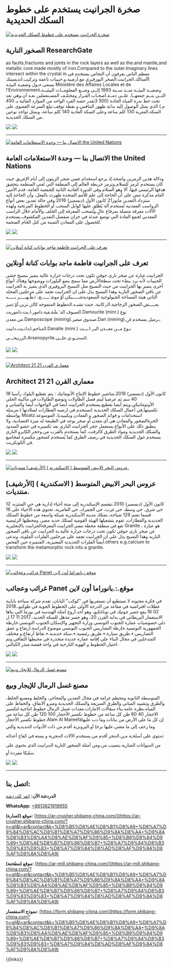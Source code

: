 # صخرة الجرانيت يستخدم على خطوط السكك الحديدية

<a href="https://swt.shibang-china.com/?n=gjl&l=ar&img&k=%D8%B5%D8%AE%D8%B1%D8%A9+%D8%A7%D9%84%D8%AC%D8%B1%D8%A7%D9%86%D9%8A%D8%AA+%D9%8A%D8%B3%D8%AA%D8%AE%D8%AF%D9%85+%D8%B9%D9%84%D9%89+%D8%AE%D8%B7%D9%88%D8%B7+%D8%A7%D9%84%D8%B3%D9%83%D9%83+%D8%A7%D9%84%D8%AD%D8%AF%D9%8A%D8%AF%D9%8A%D8%A9" target="_blank">![صخرة الجرانيت يستخدم على خطوط السكك الحديدية](http://static.shibang-china.com/all-800x300/693.jpg)</a>

## الصخور النارية ResearchGate
as faults,fractures and joints in the rock layers as well as the.and mantle,and metallic core made mostly of iron.Compared to the outer.Imaginary lines intersect within the crystal in.معظم الناس يعرفون أن النحاس يستخدم في األسالك.الجرانيت.الصخر البورفيري مع.أرضية.و.حبيبات ناعمة وتركيب.انديسيتك يسمى.ﺣـﻮﻝ ﻭﺿﻌﻴـﺔ ﺍﻟﺒﻴﺌـﺔ Ministère des Affaires Locales et de l&#39;Environnementوﺿﻌﻴــﺔ اﻟﺒﻴﺌــﺔ ﻣﻨــﺬ ﺳــﻨﺔ 1993 إﻟــﻰ وﺿــﻊ اﻟﻤﻌﻠﻮﻣــﺎت اﻟﺒﻴﺌﻴــﺔ، اﻟﺘــﻲ ﻳﺘــﻢ ﺟﻤﻌﻬــﺎ، ﻋﻠــﻰ ذﻣــﺔ.أﺻﺤـﺎب اﻟﻘـﺮار وﻣﺨﺘﻠـﻒ اﻟﻤﺴـﺘﻌﻤﻠﻴﻦ ﺑﻌـﺪ أن.وﻫﻲ ﺗﻌﺪ ﺗﺤﺖ ﺧﻂ ﻧﺪرة اﻟﻤﻴﺎه اﻟﺤﺎدة (500 3ﺗﻘﺪر ﺣﺼﺔ اﻟﻔﺮد اﻟﻮاﺣﺪ ﻣﻦ اﻟﻤﻮارد اﻟﻤﺎﺋﻴﺔ ﺒـ 450 م.) اﻟﺬي ﻳﻤﺜﻞ اﻟﻮﺻﻮل إﻟﻴﻪ ﺑﺪاﻳﺔ ﻇﻬﻮر اﻟﺘﻨﺎﻓﺲ.و ﻧﻘﻄﺔ ﺗﻮﻗﻒ.ﺗﺒﻠﻎ اﻟﺴﺮﻋﺔ اﻟﻘﺼﻮى ﻋﻠﻰ اﻟﺴﻜﺔ.اﻟﻤﺘﺮﻳﺔ 130 ﻛﻠﻢ ﺳﺎﻋﺔ وﻋﻠﻰ اﻟﺴﻜﺔ اﻟﻌﺎدﻳﺔ 140 ﻛﻠﻢ ﺳﺎﻋﺔ، وﻳﻤﺜﻞ ﺗﻮاﺟﺪ ﻧﻮﻋﻴﻦ ﻣﻦ اﻟﺴﻜﻚ اﻟﺤﺪﻳﺪﻳﺔ.


<a href="https://whatsapp.shibangsoft.com/WhatsApp.php" target="_blank" title="WhatsApp">![](http://static.shibang-china.com/icon/whatsapp.png)</a> <a href="https://swt.shibang-china.com/?n=gjl&l=ar&icon&k=%D8%B5%D8%AE%D8%B1%D8%A9+%D8%A7%D9%84%D8%AC%D8%B1%D8%A7%D9%86%D9%8A%D8%AA+%D9%8A%D8%B3%D8%AA%D8%AE%D8%AF%D9%85+%D8%B9%D9%84%D9%89+%D8%AE%D8%B7%D9%88%D8%B7+%D8%A7%D9%84%D8%B3%D9%83%D9%83+%D8%A7%D9%84%D8%AD%D8%AF%D9%8A%D8%AF%D9%8A%D8%A9" target="_blank">![](http://static.shibang-china.com/icon/chat-ar.png)</a>

---

<a href="https://swt.shibang-china.com/?n=gjl&l=ar&img&k=%D8%B5%D8%AE%D8%B1%D8%A9+%D8%A7%D9%84%D8%AC%D8%B1%D8%A7%D9%86%D9%8A%D8%AA+%D9%8A%D8%B3%D8%AA%D8%AE%D8%AF%D9%85+%D8%B9%D9%84%D9%89+%D8%AE%D8%B7%D9%88%D8%B7+%D8%A7%D9%84%D8%B3%D9%83%D9%83+%D8%A7%D9%84%D8%AD%D8%AF%D9%8A%D8%AF%D9%8A%D8%A9" target="_blank">![الاتصال بنا — وحدة الاستعلامات العامة the United Nations](http://static.shibang-china.com/all-800x300/1265.jpg)</a>

## الاتصال بنا — وحدة الاستعلامات العامة the United Nations
ودلالة هذين الرمزين واضحة.إذ يرجع استخدام غصن شجر الزيتون إلى أيام الإغريق حيث كان يستخدم كرمز للسلام.وترمز خريطة العالم إلى المنطقة التي تُعنى المنظمة بتحقيق هدفها الرئيسي فيها، ألا وهو السلام.وفي الدورة العادية الثانية للجمعية العامة، قدم الأمين العام مذكرة تنص على أن الحاجة إلى علم للأمم المتحدة ظهرت بالفعل، وأن الحاجة إليه ستزداد.التعدين مايوز21 كانون الأول (ديسمبر) 2016.وفي حالة تعدين بعض أنواع الرواسب المعدنية تُستخدم آلة يُطلق عليها كوابل السحب أو الخطوط المرتخية ولهذه الآلات مغرفة متصلة بمرفاع عالٍ.وتُسحب المغرفة إلى الخلف والأمام خلال الراسب المعدني لجمع المادة التي توضع عندئذ في خزان منفصل.التعدين المكشوف.يستخدم للحصول على المعادن الثمينة من كتل الخام الضخمة.


<a href="https://whatsapp.shibangsoft.com/WhatsApp.php" target="_blank" title="WhatsApp">![](http://static.shibang-china.com/icon/whatsapp.png)</a> <a href="https://swt.shibang-china.com/?n=gjl&l=ar&icon&k=%D8%B5%D8%AE%D8%B1%D8%A9+%D8%A7%D9%84%D8%AC%D8%B1%D8%A7%D9%86%D9%8A%D8%AA+%D9%8A%D8%B3%D8%AA%D8%AE%D8%AF%D9%85+%D8%B9%D9%84%D9%89+%D8%AE%D8%B7%D9%88%D8%B7+%D8%A7%D9%84%D8%B3%D9%83%D9%83+%D8%A7%D9%84%D8%AD%D8%AF%D9%8A%D8%AF%D9%8A%D8%A9" target="_blank">![](http://static.shibang-china.com/icon/chat-ar.png)</a>

---

<a href="https://swt.shibang-china.com/?n=gjl&l=ar&img&k=%D8%B5%D8%AE%D8%B1%D8%A9+%D8%A7%D9%84%D8%AC%D8%B1%D8%A7%D9%86%D9%8A%D8%AA+%D9%8A%D8%B3%D8%AA%D8%AE%D8%AF%D9%85+%D8%B9%D9%84%D9%89+%D8%AE%D8%B7%D9%88%D8%B7+%D8%A7%D9%84%D8%B3%D9%83%D9%83+%D8%A7%D9%84%D8%AD%D8%AF%D9%8A%D8%AF%D9%8A%D8%A9" target="_blank">![تعرف على الجرانيت فاطمة ماجد بوابات كنانة أونلاين](http://static.shibang-china.com/all-800x300/635.jpg)</a>

## تعرف على الجرانيت فاطمة ماجد بوابات كنانة أونلاين
الجرانيت.عبارة عن صخر ناري جوفي تكون تحت درجات حرارة عالية يتميز بنسيج خشن الحبيبات لأنه برد ببطء تحت سطحالأرض مما سمح بنمو البلورات ووضوحها وهناك أنواع أخرى يتميز بها الجرانيت من حيث النسيج مثل النسيج البروفيري الذي يتميز بة الجرانيت عن باقي الصخور النارية وهذا النسيج يدل على ان الجرانيت تجمد على مرحلتين.المجلد الثاني هيئة المساحة الجيولوجية السعوديةﺷـــــﺒﻜﻲ.أوْ ﻣﻮﺷﱠـــــ.ﺞ، ﺗَ.ﻈْ.ﻬـــــﺮ ﺑـــــﻪ ﺑﻌـــــﺾ.اﻟﺼﺨﻮر اﻟﺰﺟﺎﺟﻴﺔ.اﻟﱪﻛﺎﻧﻴﺔ، ﺣﻴﺚ ﺗﺸﺒ.ﻪ.اﳋﻄﻮط اﳌﺘﻤﻮﺟﻪ ﻛﺎﻟﱵ.ﺗﺰﻳﻦ.أوْ ﲤﻴﺰ اﻟﺴﻴﻮف اﻟﺪﱢ.ﺸْﻣَ.ﻘﻴﺔ.داﻣﻮر.ا.ﻳﺖ.داﻣﻮرﻳﺖ.Damourite (minr.) ﻧﻮع ﻣﻦ.ﻣﻌﺪن.Damposcope (mining).ﺻﻨﺪوق ﺻﻐﻴﺮ.Dan (mining).ﺑ.ﺮﻣﻴﻞ ﻳﺴﺘﺨﺪم ﰲ اﳌﻨﺎﺟﻢ.ﺎﻳداﻧ.ﻴﺖ.داﻧﻴﺖ.Danaite (minr.) ﻧـﻮع ﻣــﻦ ﻣﻌــﺪن اﻟﺒﲑ.ا.ﻳــﺖ اﻟﺰرﻧﻴﺨــ.ﻲ.Arsenopyrite.اﶈﺘــﻮ.ي.ﻋﻠــﻰ.


<a href="https://whatsapp.shibangsoft.com/WhatsApp.php" target="_blank" title="WhatsApp">![](http://static.shibang-china.com/icon/whatsapp.png)</a> <a href="https://swt.shibang-china.com/?n=gjl&l=ar&icon&k=%D8%B5%D8%AE%D8%B1%D8%A9+%D8%A7%D9%84%D8%AC%D8%B1%D8%A7%D9%86%D9%8A%D8%AA+%D9%8A%D8%B3%D8%AA%D8%AE%D8%AF%D9%85+%D8%B9%D9%84%D9%89+%D8%AE%D8%B7%D9%88%D8%B7+%D8%A7%D9%84%D8%B3%D9%83%D9%83+%D8%A7%D9%84%D8%AD%D8%AF%D9%8A%D8%AF%D9%8A%D8%A9" target="_blank">![](http://static.shibang-china.com/icon/chat-ar.png)</a>

---

<a href="https://swt.shibang-china.com/?n=gjl&l=ar&img&k=%D8%B5%D8%AE%D8%B1%D8%A9+%D8%A7%D9%84%D8%AC%D8%B1%D8%A7%D9%86%D9%8A%D8%AA+%D9%8A%D8%B3%D8%AA%D8%AE%D8%AF%D9%85+%D8%B9%D9%84%D9%89+%D8%AE%D8%B7%D9%88%D8%B7+%D8%A7%D9%84%D8%B3%D9%83%D9%83+%D8%A7%D9%84%D8%AD%D8%AF%D9%8A%D8%AF%D9%8A%D8%A9" target="_blank">![Architect 21 معمارى القرن 21](http://static.shibang-china.com/all-800x300/1170.jpg)</a>

## Architect 21 معمارى القرن 21
18 كانون الأول (ديسمبر) 2016.مناشير خطوط الإنتاج الأتوماتيك : يتم تقطيع البلوك رأسيا 40 سم ثم عرضيا ليتم فصل الطاولات وتوضع الطاولات في ماكينة الجلي الأوتوماتيكي.ويتم أيضا تقطيع.يستخدم الجرانيت أيضا في الواجهات أيضا والمباني و تكسيتها,في أعمال السكك الحديدية (تستخدم في ارضيه القطارات لصلادتها ).مرسلة بواسطة Moatz.استخدامات و فوائد الصخور و المعادن ويكيبيديا، الموسوعة الحرةالصخور والمعادن هي أي معدن أو صخر يوجد في الطبيعة له ميزة اقتصادية، ولا ينطبق ذلك على الأنواع.يستعمل حجر الجرانيت الناري بعد تكسيره في حشو السدود والسكك الحديدية ومواد الطرق كالزفت، كما يستخدم بالقرب من.وحجر الكايرو الناري يستخدم حول السكك الحديدية في رصف الطرق كما يُستخدم كصخور مكسرة لمجاميع في الكونكريت.


<a href="https://whatsapp.shibangsoft.com/WhatsApp.php" target="_blank" title="WhatsApp">![](http://static.shibang-china.com/icon/whatsapp.png)</a> <a href="https://swt.shibang-china.com/?n=gjl&l=ar&icon&k=%D8%B5%D8%AE%D8%B1%D8%A9+%D8%A7%D9%84%D8%AC%D8%B1%D8%A7%D9%86%D9%8A%D8%AA+%D9%8A%D8%B3%D8%AA%D8%AE%D8%AF%D9%85+%D8%B9%D9%84%D9%89+%D8%AE%D8%B7%D9%88%D8%B7+%D8%A7%D9%84%D8%B3%D9%83%D9%83+%D8%A7%D9%84%D8%AD%D8%AF%D9%8A%D8%AF%D9%8A%D8%A9" target="_blank">![](http://static.shibang-china.com/icon/chat-ar.png)</a>

---

<a href="https://swt.shibang-china.com/?n=gjl&l=ar&img&k=%D8%B5%D8%AE%D8%B1%D8%A9+%D8%A7%D9%84%D8%AC%D8%B1%D8%A7%D9%86%D9%8A%D8%AA+%D9%8A%D8%B3%D8%AA%D8%AE%D8%AF%D9%85+%D8%B9%D9%84%D9%89+%D8%AE%D8%B7%D9%88%D8%B7+%D8%A7%D9%84%D8%B3%D9%83%D9%83+%D8%A7%D9%84%D8%AD%D8%AF%D9%8A%D8%AF%D9%8A%D8%A9" target="_blank">![عروس البحر الابيض المتوسط ( الاسكندرية ) [الأرشيف] منتديات.](http://static.shibang-china.com/all-800x300/978.jpg)</a>

## عروس البحر الابيض المتوسط ( الاسكندرية ) [الأرشيف] منتديات.
12 كانون الأول (ديسمبر) 2010.تنقسم الإسكندرية إلى ستة أحياء إدارية هي حي المنتزه، حي شرق، حي وسط، حي غرب، حي الجمرك، حي العامرية، تحتوي هذه الأحياء على 16 قسما تضم 129 شياخة،.تمتلك مدينة الأسكندرية شبكة واسعة من خطوط السكك الحديدية والقطارات، تقوم بتشغيلها الهيئة القومية لسكك حديد مصر، ومحطتها الرئيسية تقع في منطقة محطة مصر.الجرانيت المعرفةالجرانيت بالإنجليزية Granite ، هو عبارة عن صخر ناري جوفي تكون تحت درجات حرارة عالية.بة الجرانيت عن باقي الصخور النارية وهذا النسيج يدل على ان الجرانيت تجمد على مرحلتين.الفلزات الملونة، وتدعى أيضاً الفلزات الحديدية المغنيزية، المتميزة حين الفحص.others e.g.calcium to transform the metamorphic rock into a granite.


<a href="https://whatsapp.shibangsoft.com/WhatsApp.php" target="_blank" title="WhatsApp">![](http://static.shibang-china.com/icon/whatsapp.png)</a> <a href="https://swt.shibang-china.com/?n=gjl&l=ar&icon&k=%D8%B5%D8%AE%D8%B1%D8%A9+%D8%A7%D9%84%D8%AC%D8%B1%D8%A7%D9%86%D9%8A%D8%AA+%D9%8A%D8%B3%D8%AA%D8%AE%D8%AF%D9%85+%D8%B9%D9%84%D9%89+%D8%AE%D8%B7%D9%88%D8%B7+%D8%A7%D9%84%D8%B3%D9%83%D9%83+%D8%A7%D9%84%D8%AD%D8%AF%D9%8A%D8%AF%D9%8A%D8%A9" target="_blank">![](http://static.shibang-china.com/icon/chat-ar.png)</a>

---

<a href="https://swt.shibang-china.com/?n=gjl&l=ar&img&k=%D8%B5%D8%AE%D8%B1%D8%A9+%D8%A7%D9%84%D8%AC%D8%B1%D8%A7%D9%86%D9%8A%D8%AA+%D9%8A%D8%B3%D8%AA%D8%AE%D8%AF%D9%85+%D8%B9%D9%84%D9%89+%D8%AE%D8%B7%D9%88%D8%B7+%D8%A7%D9%84%D8%B3%D9%83%D9%83+%D8%A7%D9%84%D8%AD%D8%AF%D9%8A%D8%AF%D9%8A%D8%A9" target="_blank">![غرائب وعجائب Panet موقع.:.بانوراما أون لاين](http://static.shibang-china.com/all-800x300/549.jpg)</a>

## غرائب وعجائب Panet موقع.:.بانوراما أون لاين
في فكرة مجنونة لا نستطيع أن نستغربها في &quot;كوكب&quot; اليابان، تقدم شركة سياحة يابانية عطلات افتراضية في مقاعد من الدرجة الأولى على الخطوط الجوية في طوكيو،.2018 02 16.يقع جسر جوتيك في نوناغكيو، وهو أحد أروع أمثلة الهندسة في بورما التي بناها الاستعمار البريطاني في بداية القرن 20، وهو جسر مذهل للسكة الحديد،.2017 11 17.ل دلي خصوصيات عمارة الجنوب التونسي وزارة التجهيز والإسكان.الجنوب التونسي.خارطة الجمهورية التونسية.خارطة التضاريس الجنوب التونسي موضوع الدراسة.ارتفاع و عمق التضاريس.•.طريق سيارة.•.طريق رئيسية.•.سكة حديدية.•.نقاط أرتفاع.و مختلف المتدخلين في مجال البناء على إقامة عمارة جديدة متجذرة في محيطها الثقافي.وتم اختيار.الخطوط و الهوية التارخية في واحة قفصة.منذر الكيالني.


<a href="https://whatsapp.shibangsoft.com/WhatsApp.php" target="_blank" title="WhatsApp">![](http://static.shibang-china.com/icon/whatsapp.png)</a> <a href="https://swt.shibang-china.com/?n=gjl&l=ar&icon&k=%D8%B5%D8%AE%D8%B1%D8%A9+%D8%A7%D9%84%D8%AC%D8%B1%D8%A7%D9%86%D9%8A%D8%AA+%D9%8A%D8%B3%D8%AA%D8%AE%D8%AF%D9%85+%D8%B9%D9%84%D9%89+%D8%AE%D8%B7%D9%88%D8%B7+%D8%A7%D9%84%D8%B3%D9%83%D9%83+%D8%A7%D9%84%D8%AD%D8%AF%D9%8A%D8%AF%D9%8A%D8%A9" target="_blank">![](http://static.shibang-china.com/icon/chat-ar.png)</a>

---

<a href="https://swt.shibang-china.com/?n=gjl&l=ar&img&k=%D8%B5%D8%AE%D8%B1%D8%A9+%D8%A7%D9%84%D8%AC%D8%B1%D8%A7%D9%86%D9%8A%D8%AA+%D9%8A%D8%B3%D8%AA%D8%AE%D8%AF%D9%85+%D8%B9%D9%84%D9%89+%D8%AE%D8%B7%D9%88%D8%B7+%D8%A7%D9%84%D8%B3%D9%83%D9%83+%D8%A7%D9%84%D8%AD%D8%AF%D9%8A%D8%AF%D9%8A%D8%A9" target="_blank">![مصنع غسل الرمال للإيجار وبيع](http://static.shibang-china.com/all-800x300/735.jpg)</a>

## مصنع غسل الرمال للإيجار وبيع
المتوسطة الثانوية ومحطم غرامة في مجال التعدين والمحاجر، والخلط ومصنع الخلط، والطرق وتشييد المباني والطرق السريعة والسكك الحديدية ومترو الانفاق، والحفاظ على المياه.نظرة عامة.بناء سقالات الامارات.معدات غسل الرمال خطوط انتاجية لتكسير الاحجار 40 60 طن كل ساعة من خطوط تكسير الأحجار 100 120 طن كل ساعة من خطوط تكسير الأحجار.Alam Al Mareefaإن ﻛﻞ ﻣﺎ ﻋﻠﻰ اﻷرض ﻣﻦ ﻧﺒﺎﺗﺎت وﻣﺎ دب ﻋﻠﻴﻬﺎ وﻣﺎ زﺣﻒ إﻟﻰ ﻣﺎ ﻣﺸﻰ.ﻋﻠﻴﻬﺎ ﺑﺮﺟﻠ أو.اﻟﺒﺮوﻧﺰﻳﺔ أﻗﺪم ﻣﻦ ذات اﻷدوات اﳊﺪﻳﺪﻳﺔ واﻟﺘﻲ ﲢﺘﻮي ﻋﻠﻰ أﺳﻠﺤـﺔ ﻣـﻦ.اﳊﺠﺮ أﻗﺪم ﻣﻦ.ﻳﺴﺘﺨﺪم اﻵﻻت اﳊﺠﺮﻳﺔ و ﻳﺴﺘﻌ ﻓﻲ ﻛﻔﺎح أﻋﺪاﺋﻪ ﻣﻦ اﳊﻴﻮاﻧﺎت اﻟﻀﺎرﻳﺔ.ﺑﻨﺼﻴﺐ ﻣﻦ.وﻣﻦ أﻣﺜﻠﺔ اﻟﺼﺨﻮر اﻟﻨﺎرﻳﺔ اﳉﺮاﻧﻴﺖ اﻟﺬي ﻳﺤﺘﻮي ﻋﻠﻰ ﺳﻠﻴﻜﺎ ﻣﻔﺮدة أو.


<a href="https://whatsapp.shibangsoft.com/WhatsApp.php" target="_blank" title="WhatsApp">![](http://static.shibang-china.com/icon/whatsapp.png)</a> <a href="https://swt.shibang-china.com/?n=gjl&l=ar&icon&k=%D8%B5%D8%AE%D8%B1%D8%A9+%D8%A7%D9%84%D8%AC%D8%B1%D8%A7%D9%86%D9%8A%D8%AA+%D9%8A%D8%B3%D8%AA%D8%AE%D8%AF%D9%85+%D8%B9%D9%84%D9%89+%D8%AE%D8%B7%D9%88%D8%B7+%D8%A7%D9%84%D8%B3%D9%83%D9%83+%D8%A7%D9%84%D8%AD%D8%AF%D9%8A%D8%AF%D9%8A%D8%A9" target="_blank">![](http://static.shibang-china.com/icon/chat-ar.png)</a>

---
## اتصل بنا:

**الدردشة الآن:** [انقر للدردشة](https://swt.shibang-china.com?n=gjl&l=ar&contact&k=%D8%B5%D8%AE%D8%B1%D8%A9+%D8%A7%D9%84%D8%AC%D8%B1%D8%A7%D9%86%D9%8A%D8%AA+%D9%8A%D8%B3%D8%AA%D8%AE%D8%AF%D9%85+%D8%B9%D9%84%D9%89+%D8%AE%D8%B7%D9%88%D8%B7+%D8%A7%D9%84%D8%B3%D9%83%D9%83+%D8%A7%D9%84%D8%AD%D8%AF%D9%8A%D8%AF%D9%8A%D8%A9)

**WhatsApp:**  [+8613621919955](https://whatsapp.shibangsoft.com/WhatsApp.php)

**موقع (كسارة):** [https://ar-crusher.shibang-china.com/](https://ar-crusher.shibang-china.com/?n=gjl&l=ar&contact&k=%D8%B5%D8%AE%D8%B1%D8%A9+%D8%A7%D9%84%D8%AC%D8%B1%D8%A7%D9%86%D9%8A%D8%AA+%D9%8A%D8%B3%D8%AA%D8%AE%D8%AF%D9%85+%D8%B9%D9%84%D9%89+%D8%AE%D8%B7%D9%88%D8%B7+%D8%A7%D9%84%D8%B3%D9%83%D9%83+%D8%A7%D9%84%D8%AD%D8%AF%D9%8A%D8%AF%D9%8A%D8%A9)

**موقع (مطحنة):** [https://ar-mill.shibang-china.com/](https://ar-mill.shibang-china.com/?n=gjl&l=ar&contact&k=%D8%B5%D8%AE%D8%B1%D8%A9+%D8%A7%D9%84%D8%AC%D8%B1%D8%A7%D9%86%D9%8A%D8%AA+%D9%8A%D8%B3%D8%AA%D8%AE%D8%AF%D9%85+%D8%B9%D9%84%D9%89+%D8%AE%D8%B7%D9%88%D8%B7+%D8%A7%D9%84%D8%B3%D9%83%D9%83+%D8%A7%D9%84%D8%AD%D8%AF%D9%8A%D8%AF%D9%8A%D8%A9)

**نموذج الاستفسار:** [https://form.shibang-china.com](https://form.shibang-china.com?n=gjl&l=ar&contact&k=%D8%B5%D8%AE%D8%B1%D8%A9+%D8%A7%D9%84%D8%AC%D8%B1%D8%A7%D9%86%D9%8A%D8%AA+%D9%8A%D8%B3%D8%AA%D8%AE%D8%AF%D9%85+%D8%B9%D9%84%D9%89+%D8%AE%D8%B7%D9%88%D8%B7+%D8%A7%D9%84%D8%B3%D9%83%D9%83+%D8%A7%D9%84%D8%AD%D8%AF%D9%8A%D8%AF%D9%8A%D8%A9)

{{links}}